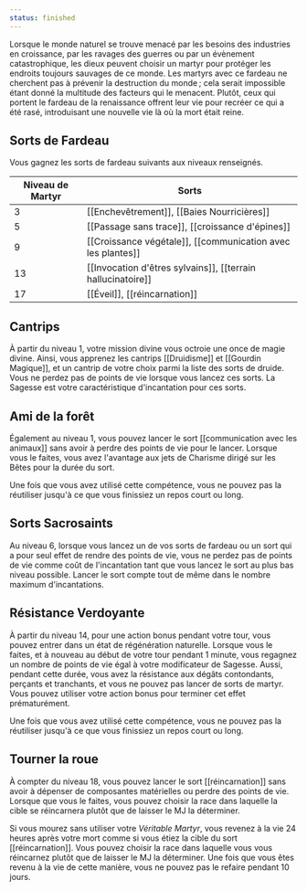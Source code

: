 ```yaml
---
status: finished
---
```

Lorsque le monde naturel se trouve menacé par les besoins des industries en croissance, par les ravages des guerres ou par un évènement catastrophique, les dieux peuvent choisir un martyr pour protéger les endroits toujours sauvages de ce monde. Les martyrs avec ce fardeau ne cherchent pas à prévenir la destruction du monde ; cela serait impossible étant donné la multitude des facteurs qui le menacent. Plutôt, ceux qui portent le fardeau de la renaissance offrent leur vie pour recréer ce qui a été rasé, introduisant une nouvelle vie là où la mort était reine.

## Sorts de Fardeau

Vous gagnez les sorts de fardeau suivants aux niveaux renseignés. 

| Niveau de Martyr | Sorts                                                       |
| ---------------- | ----------------------------------------------------------- |
| 3                | [[Enchevêtrement]], [[Baies Nourricières]]                  |
| 5                | [[Passage sans trace]], [[croissance d'épines]]             |
| 9                | [[Croissance végétale]], [[communication avec les plantes]] |
| 13               | [[Invocation d'êtres sylvains]], [[terrain hallucinatoire]] |
| 17               | [[Éveil]], [[réincarnation]]                                |

## Cantrips

À partir du niveau 1, votre mission divine vous octroie une once de magie divine. Ainsi, vous apprenez les cantrips [[Druidisme]] et [[Gourdin Magique]], et un cantrip de votre choix parmi la liste des sorts de druide. Vous ne perdez pas de points de vie lorsque vous lancez ces sorts. La Sagesse est votre caractéristique d'incantation pour ces sorts.

## Ami de la forêt

Également au niveau 1, vous pouvez lancer le sort [[communication avec les animaux]] sans avoir à perdre des points de vie pour le lancer. Lorsque vous le faites, vous avez l'avantage aux jets de Charisme dirigé sur les Bêtes pour la durée du sort.

Une fois que vous avez utilisé cette compétence, vous ne pouvez pas la réutiliser jusqu'à ce que vous finissiez un repos court ou long.

## Sorts Sacrosaints

Au niveau 6, lorsque vous lancez un de vos sorts de fardeau ou un sort qui a pour seul effet de rendre des points de vie, vous ne perdez pas de points de vie comme coût de l'incantation tant que vous lancez le sort au plus bas niveau possible. Lancer le sort compte tout de même dans le nombre maximum d'incantations.

## Résistance Verdoyante

À partir du niveau 14, pour une action bonus pendant votre tour, vous pouvez entrer dans un état de régénération naturelle. Lorsque vous le faites, et à nouveau au début de votre tour pendant 1 minute, vous regagnez un nombre de points de vie égal à votre modificateur de Sagesse. Aussi, pendant cette durée, vous avez la résistance aux dégâts contondants, perçants et tranchants, et vous ne pouvez pas lancer de sorts de martyr. Vous pouvez utiliser votre action bonus pour terminer cet effet prématurément.

Une fois que vous avez utilisé cette compétence, vous ne pouvez pas la réutiliser jusqu'à ce que vous finissiez un repos court ou long.

## Tourner la roue

À compter du niveau 18, vous pouvez lancer le sort [[réincarnation]] sans avoir à dépenser de composantes matérielles ou perdre des points de vie. Lorsque que vous le faites, vous pouvez choisir la race dans laquelle la cible se réincarnera plutôt que de laisser le MJ la déterminer.

Si vous mourez sans utiliser votre _Véritable Martyr_, vous revenez à la vie 24 heures après votre mort comme si vous étiez la cible du sort [[réincarnation]]. Vous pouvez choisir la race dans laquelle vous vous réincarnez plutôt que de laisser le MJ la déterminer. Une fois que vous êtes revenu à la vie de cette manière, vous ne pouvez pas le refaire pendant 10 jours.
